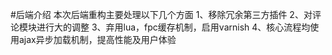 #后端介绍
    本次后端重构主要处理以下几个方面
    1、移除冗余第三方插件
    2、对评论模块进行大的调整
    3、弃用lua，fpc缓存机制，启用varnish
    4、核心流程均使用ajax异步加载机制，提高性能及用户体验
